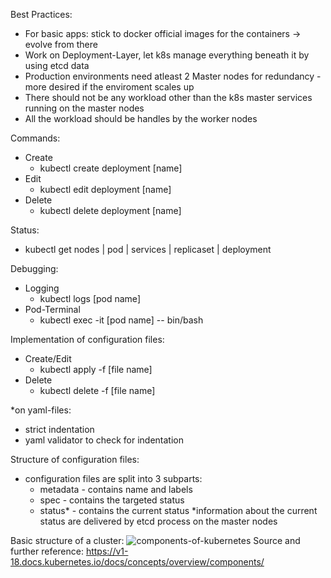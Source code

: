 Best Practices:
- For basic apps: stick to docker official images for the containers -> evolve from there
- Work on Deployment-Layer, let k8s manage everything beneath it by using etcd data
- Production environments need atleast 2 Master nodes for redundancy - more desired if the enviroment scales up
- There should not be any workload other than the k8s master services running on the master nodes
- All the workload should be handles by the worker nodes

Commands:

- Create
  - kubectl create deployment [name]
- Edit
  - kubectl edit deployment [name]
- Delete
  - kubectl delete deployment [name]

Status:

- kubectl get nodes | pod | services | replicaset | deployment

Debugging:

- Logging
  - kubectl logs [pod name]
- Pod-Terminal
  - kubectl exec -it [pod name] -- bin/bash

Implementation of configuration files:
- Create/Edit
  - kubectl apply -f [file name]
- Delete
  - kubectl delete -f [file name]

*on yaml-files:
- strict indentation
- yaml validator to check for indentation

Structure of configuration files:
- configuration files are split into 3 subparts:
  - metadata        - contains name and labels
  - spec            - contains the targeted status
  - status*         - contains the current status
  *information about the current status are delivered by etcd process on the master nodes
  
 Basic structure of a cluster:
 ![components-of-kubernetes](https://user-images.githubusercontent.com/95536830/144724254-026ca6cd-9aa2-4eb2-9591-1ef65af6f054.png)
 Source and further reference: https://v1-18.docs.kubernetes.io/docs/concepts/overview/components/
